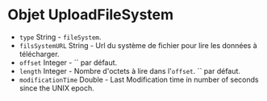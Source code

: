 # Objet UploadFileSystem

* `type` String - `fileSystem`.
* `filsSystemURL` String - Url du système de fichier pour lire les données à télécharger.
* `offset` Integer - `` par défaut.
* `length` Integer - Nombre d'octets à lire dans l'`offset`. `` par défaut.
* `modificationTime` Double - Last Modification time in number of seconds since the UNIX epoch.